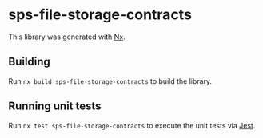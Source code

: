 # sps-file-storage-contracts

This library was generated with [Nx](https://nx.dev).

## Building

Run `nx build sps-file-storage-contracts` to build the library.

## Running unit tests

Run `nx test sps-file-storage-contracts` to execute the unit tests via [Jest](https://jestjs.io).
